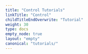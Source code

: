 ```yaml
---
title: "Control Tutorials"
linkTitle: "Control"
childTitleEndOverwrite: "Tutorial"
weight: 30
type: docs
empty_node: true
layout: "empty"
canonical: "tutorials/"
---
```

